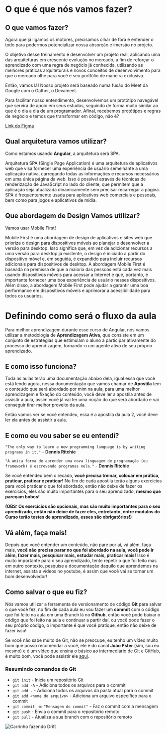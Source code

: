 # O que é que nós vamos fazer?

## O que vamos fazer?

Agora que já ligamos os motores, precisamos olhar de fora e entender o todo para podermos potencializar nossa absorção e imersão no projeto.

O objetivo desse treinamento é desenvolver um projeto real, aplicando uma das arquiteturas em crescente evolução no mercado, a fim de reforçar o aprendizado com uma regra de negócio já conhecida, utilizando as melhores práticas arquiteturais e novos conceitos de desenvolvimento para que o mercado olhe para você e seu portfólio de maneira exclusiva.

Então, vamos lá! Nosso projeto será baseado numa fusão do Meet da Google com o Gather, o Devameet.

Para facilitar nosso entendimento, desenvolvemos um protótipo navegável que servirá de apoio em seus estudos, seguindo de forma muito similar ao que é o dia a dia de um programador. Afinal, recebemos protótipos e regras de negócio e temos que transformar em código, não é?

[Link do Figma](<https://www.figma.com/file/mIXcu8SJWqi0ylVHtZn89a/Devameet-(Projeto-2023)>)

## Qual arquitetura vamos utilizar?

Como estamos usando **Angular**, a arquitetura será SPA.

Arquitetura SPA (Single Page Application) é uma arquitetura de aplicativos web que visa fornecer uma experiência de usuário semelhante a uma aplicação nativa, carregando todas as informações e recursos necessários em uma única página da web. Isso é possível através de técnicas de renderização de JavaScript no lado do cliente, que permitem que a aplicação seja atualizada dinamicamente sem precisar recarregar a página. SPA é frequentemente usada para aplicativos web comerciais e pessoais, bem como para jogos e aplicativos de mídia.

## Que abordagem de Design Vamos utilizar?

Vamos usar Mobile First!

Mobile First é uma abordagem de design de aplicativos e sites web que prioriza o design para dispositivos móveis ao planejar e desenvolver a versão para desktop. Isso significa que, em vez de adicionar recursos a uma versão para desktop já existente, o design é iniciado a partir do dispositivo móvel e, em seguida, é expandido para incluir recursos adicionais para dispositivos de desktop. A abordagem Mobile First é baseada na premissa de que a maioria das pessoas está cada vez mais usando dispositivos móveis para acessar a Internet e que, portanto, é importante fornecer uma boa experiência de usuário nesses dispositivos. Além disso, a abordagem Mobile First pode ajudar a garantir uma boa performance em dispositivos móveis e aprimorar a acessibilidade para todos os usuários.

# Definindo como será o fluxo da aula

Para melhor aprendizagem durante esse curso de Angular, nós vamos utilizar a metodologia de **Aprendizagem Ativa**, que consiste em um conjunto de estratégias que estimulam o aluno a participar ativamente do processo de aprendizagem, tornando-o um agente ativo de seu próprio aprendizado.

## E como isso funciona?

Toda as aulas terão uma documentação abaixo dela, igual essa que você está lendo agora, nessa documentação que vamos chamar de **Apostila** tem o conteúdo que será abordado por mim na aula, para uma melhor aprendizagem e fixação do conteúdo, você deve ler a apostila antes de assistir a aula, assim você já vai ter uma noção do que será abordado e vai conseguir tirar melhor proveito da aula.

Então vamos ver se você entendeu, essa é a apostila da aula 2, você deve ler ela antes de assistir a aula.

## E como eu vou saber se eu entendi?

`"The only way to learn a new programming language is by writing programs in it."` - **Dennis Ritchie**

`"A unica forma de aprender uma nova linguagem de programação (ou framework) é escrevendo programas nela."` - **Dennis Ritchie**

Se você entendeu bem o recado, **você precisa treinar, colocar em prática, praticar, praticar e praticar!** No fim de cada apostila terão alguns exercícios para você praticar o que foi abordado, então não deixe de fazer os exercícios, eles são muito importantes para o seu aprendizado, **mesmo que pareçam bobos!**

**(OBS: Os exercícios são opcionais, mas são muito importantes para o seu aprendizado, então não deixe de fazer eles, entretanto, entre modulos do Curso terão testes de aprendizado, esses são obrigatórios!)**

## Vá além, faça mais!

Depois que você entender um conteúdo, não pare por aí, vá além, faça mais, **você não precisa parar no que foi abordado na aula, você pode ir além, fazer mais, pesquisar mais, estudar mais, praticar mais!** Isso é muito importante para o seu aprendizado, tente repetir o que foi feito mas em outro contexto, pesquise a documentação daquilo que aprendemos na internet, assista a vídeos no youtube, é assim que você vai se tornar um bom desenvolvedor!

## Como salvar o que eu fiz?

Nós vamos utilizar a ferramenta de versionamento de código **Git** para salvar o que você fez, no fim de cada aula eu vou fazer um **commit** com o código que foi feito na aula em uma Branch lá no **Github**, então você pode baixar o código que foi feito na aula e continuar a partir daí, ou você pode fazer o seu próprio código, o importante é que você pratique, então não deixe de fazer isso!

Se você não sabe muito de Git, não se preocupe, eu tenho um vídeo muito bom que posso recomendar a você, ele é do canal **João Pster** (sim, sou eu mesmo) e é um vídeo que ensina o básico ao intermediário de Git e GitHub, é muito bom, você pode assistir ele [aqui](https://youtu.be/9f8Wm-YlNUQ).

### Resumindo comandos do Git

- `git init` - Inicia um repositório Git
- `git add -A` - Adiciona todos os arquivos para o commit
- `git add .` - Adiciona todos os arquivos da pasta atual para o commit
- `git add <nome do arquivo>` - Adiciona um arquivo específico para o commit
- `git commit -m "Mensagem do commit"` - Faz o commit com a mensagem
- `git push` - Envia o commit para o repositório remoto
- `git pull` - Atualiza a sua branch com o repositório remoto

![Carrinho fazendo Drift](https://media.giphy.com/media/3ov9jWu7BuHufyLs7m/giphy.gif)
